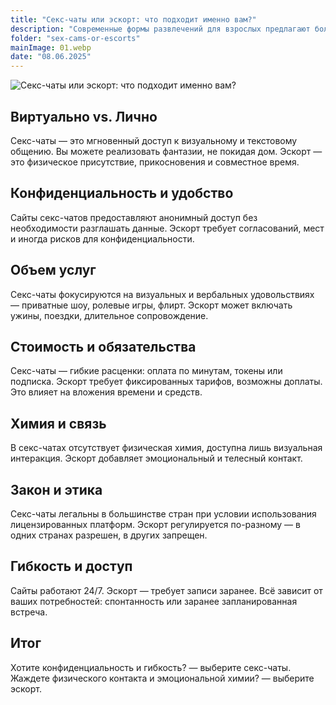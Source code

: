 ```yaml
---
title: "Секс-чаты или эскорт: что подходит именно вам?"
description: "Современные формы развлечений для взрослых предлагают больше опций, чем когда-либо. Основные различия между секс-чатами и эскорт-услугами — в характере взаимодействия, степени близости и логистике. Понимание этих нюансов поможет сделать осознанный выбор."
folder: "sex-cams-or-escorts"
mainImage: 01.webp
date: "08.06.2025"
---
```


![Секс-чаты или эскорт: что подходит именно вам?](/assets/img/media/sex-cams-or-escorts/01.webp "escort is")

## Виртуально vs. Лично

Секс-чаты — это мгновенный доступ к визуальному и текстовому общению. Вы можете реализовать фантазии, не покидая дом. Эскорт — это физическое присутствие, прикосновения и совместное время.

## Конфиденциальность и удобство

Сайты секс-чатов предоставляют анонимный доступ без необходимости разглашать данные. Эскорт требует согласований, мест и иногда рисков для конфиденциальности.

## Объем услуг

Секс-чаты фокусируются на визуальных и вербальных удовольствиях — приватные шоу, ролевые игры, флирт. Эскорт может включать ужины, поездки, длительное сопровождение.

## Стоимость и обязательства

Секс-чаты — гибкие расценки: оплата по минутам, токены или подписка. Эскорт требует фиксированных тарифов, возможны доплаты. Это влияет на вложения времени и средств.

## Химия и связь

В секс-чатах отсутствует физическая химия, доступна лишь визуальная интеракция. Эскорт добавляет эмоциональный и телесный контакт.

## Закон и этика

Секс-чаты легальны в большинстве стран при условии использования лицензированных платформ. Эскорт регулируется по-разному — в одних странах разрешен, в других запрещен.

## Гибкость и доступ

Сайты работают 24/7. Эскорт — требует записи заранее. Всё зависит от ваших потребностей: спонтанность или заранее запланированная встреча.

## Итог

Хотите конфиденциальность и гибкость? — выберите секс-чаты.
Жаждете физического контакта и эмоциональной химии? — выберите эскорт.
